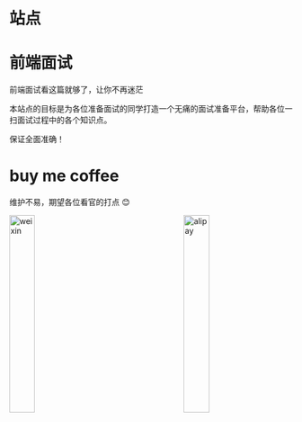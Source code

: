 # 站点

# 前端面试

前端面试看这篇就够了，让你不再迷茫

本站点的目标是为各位准备面试的同学打造一个无痛的面试准备平台，帮助各位一扫面试过程中的各个知识点。

保证全面准确！

# buy me coffee

维护不易，期望各位看官的打点 😊

<img src="https://camo.githubusercontent.com/ea9531f3faf680e7b3665f18a2938c615067103c/68747470733a2f2f757365722d676f6c642d63646e2e786974752e696f2f323032302f332f32372f313731316262386332356537356130663f773d3132343226683d3136383626663d706e6726733d343531353933" width="30%" alt="weixin">
<div style="display:inline-block;width:30%;"></div>
<img src="https://camo.githubusercontent.com/39250ebe4edd8b2284965ef217489fb093585b45/68747470733a2f2f757365722d676f6c642d63646e2e786974752e696f2f323032302f332f32372f313731316262386437626636323337653f773d39303026683d3133353026663d706e6726733d343033373430" width="30%" alt="alipay">
